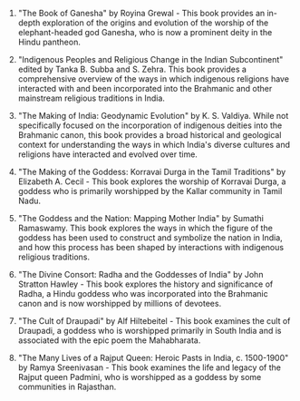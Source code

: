 1. "The Book of Ganesha" by Royina Grewal - This book provides an in-depth exploration of the origins and evolution of the worship of the elephant-headed god Ganesha, who is now a prominent deity in the Hindu pantheon.

1. "Indigenous Peoples and Religious Change in the Indian Subcontinent" edited by Tanka B. Subba and S. Zehra. This book provides a comprehensive overview of the ways in which indigenous religions have interacted with and been incorporated into the Brahmanic and other mainstream religious traditions in India.

4. "The Making of India: Geodynamic Evolution" by K. S. Valdiya. While not specifically focused on the incorporation of indigenous deities into the Brahmanic canon, this book provides a broad historical and geological context for understanding the ways in which India's diverse cultures and religions have interacted and evolved over time.

4. "The Making of the Goddess: Korravai Durga in the Tamil Traditions" by Elizabeth A. Cecil - This book explores the worship of Korravai Durga, a goddess who is primarily worshipped by the Kallar community in Tamil Nadu.

3. "The Goddess and the Nation: Mapping Mother India" by Sumathi Ramaswamy. This book explores the ways in which the figure of the goddess has been used to construct and symbolize the nation in India, and how this process has been shaped by interactions with indigenous religious traditions.

2. "The Divine Consort: Radha and the Goddesses of India" by John Stratton Hawley - This book explores the history and significance of Radha, a Hindu goddess who was incorporated into the Brahmanic canon and is now worshipped by millions of devotees.

3. "The Cult of Draupadi" by Alf Hiltebeitel - This book examines the cult of Draupadi, a goddess who is worshipped primarily in South India and is associated with the epic poem the Mahabharata.

5. "The Many Lives of a Rajput Queen: Heroic Pasts in India, c. 1500-1900" by Ramya Sreenivasan - This book examines the life and legacy of the Rajput queen Padmini, who is worshipped as a goddess by some communities in Rajasthan.